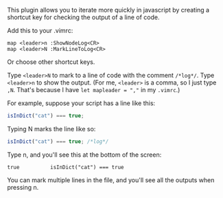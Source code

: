This plugin allows you to iterate more quickly in javascript by creating a
shortcut key for checking the output of a line of code.

Add this to your .vimrc:

```vim
map <leader>n :ShowNodeLog<CR>
map <leader>N :MarkLineToLog<CR>
```

Or choose other shortcut keys.

Type `<leader>N` to mark to a line of code with the comment `/*log*/`. Type
`<leader>n` to show the output. (For me, `<leader>` is a comma, so I just type
`,N`. That's because I have `let mapleader = ","` in my `.vimrc`.)

For example, suppose your script has a line like this:

```js
isInDict("cat") === true;
```

Typing <leader>N marks the line like so:

```js
isInDict("cat") === true; /*log*/
```

Type <leader>n, and you'll see this at the bottom of the screen:

```
true          isInDict("cat") === true
```

You can mark multiple lines in the file, and you'll see all the outputs when
pressing <leader>n.
